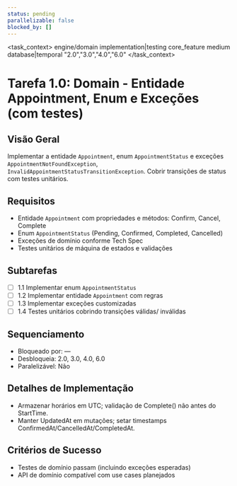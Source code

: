 ```yaml
---
status: pending
parallelizable: false
blocked_by: []
---
```


<task_context>
<domain>engine/domain</domain>
<type>implementation|testing</type>
<scope>core_feature</scope>
<complexity>medium</complexity>
<dependencies>database|temporal</dependencies>
<unblocks>"2.0","3.0","4.0","6.0"</unblocks>
</task_context>

# Tarefa 1.0: Domain - Entidade Appointment, Enum e Exceções (com testes)

## Visão Geral
Implementar a entidade `Appointment`, enum `AppointmentStatus` e exceções `AppointmentNotFoundException`, `InvalidAppointmentStatusTransitionException`. Cobrir transições de status com testes unitários.

## Requisitos
- Entidade `Appointment` com propriedades e métodos: Confirm, Cancel, Complete
- Enum `AppointmentStatus` (Pending, Confirmed, Completed, Cancelled)
- Exceções de domínio conforme Tech Spec
- Testes unitários de máquina de estados e validações

## Subtarefas
- [ ] 1.1 Implementar enum `AppointmentStatus`
- [ ] 1.2 Implementar entidade `Appointment` com regras
- [ ] 1.3 Implementar exceções customizadas
- [ ] 1.4 Testes unitários cobrindo transições válidas/ inválidas

## Sequenciamento
- Bloqueado por: —
- Desbloqueia: 2.0, 3.0, 4.0, 6.0
- Paralelizável: Não

## Detalhes de Implementação
- Armazenar horários em UTC; validação de Complete() não antes do StartTime.
- Manter UpdatedAt em mutações; setar timestamps ConfirmedAt/CancelledAt/CompletedAt.

## Critérios de Sucesso
- Testes de domínio passam (incluindo exceções esperadas)
- API de domínio compatível com use cases planejados